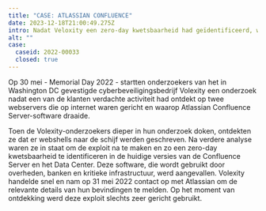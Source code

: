 ```yaml
---
title: "CASE: ATLASSIAN CONFLUENCE"
date: 2023-12-18T21:00:49.275Z
intro: Nadat Veloxity een zero-day kwetsbaarheid had geïdentificeerd, werkten DIVD, DTC en NSM samen om 18.469 kwetsbare ISP's op de hoogte te stellen.
alt: ""
case:
  caseid: 2022-00033
  closed: true
---
```


Op 30 mei - Memorial Day 2022 - startten onderzoekers van het in Washington DC gevestigde cyberbeveiligingsbedrijf Volexity een onderzoek nadat een van de klanten verdachte activiteit had ontdekt op twee webservers die op internet waren gericht en waarop Atlassian Confluence Server-software draaide.

Toen de Volexity-onderzoekers dieper in hun onderzoek doken, ontdekten ze dat er webshells naar de schijf werden geschreven. Na verdere analyse waren ze in staat om de exploit na te maken en zo een zero-day kwetsbaarheid te identificeren in de huidige versies van de Confluence Server en het Data Center. Deze software, die wordt gebruikt door overheden, banken en kritieke infrastructuur, werd aangevallen. Volexity handelde snel en nam op 31 mei 2022 contact op met Atlassian om de relevante details van hun bevindingen te melden. Op het moment van ontdekking werd deze exploit slechts zeer gericht gebruikt.
